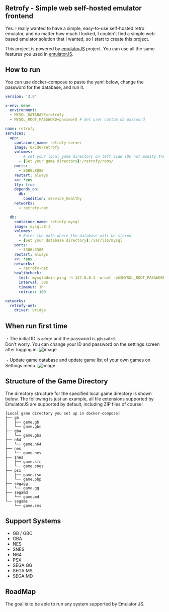 
## Retrofy - Simple web self-hosted emulator frontend

Yes. I really wanted to have a simple, easy-to-use self-hosted retro emulator, and no matter how much I looked, I couldn't find a simple web-based emulator solution that I wanted, so I start to create this project.

This project is powered by [emulatorJS](https://emulatorjs.org/) project. You can use all the same features you used in [emulatorJS](https://emulatorjs.org/).

## How to run
You can use docker-compose to paste the yaml below, change the password for the database, and run it.

```yaml
version: '3.8'

x-env: &env
  environment:
  - MYSQL_DATABASE=retrofy
  - MYSQL_ROOT_PASSWORD=password # Set user custom db password

name: retrofy
services:
  app:
    container_name: retrofy-server
    image: 0xcd0/retrofy
    volumes:
        # set your local game directory on left side (Do not modify the Container Directory path)
      - {Set your game directory}:/retrofy/roms/
    ports:
      - 8080:8080
    restart: always
    <<: *env
    tty: true
    depends_on:
      db:
        condition: service_healthy
    networks:
      - retrofy-net

  db:
    container_name: retrofy-mysql
    image: mysql:8.1
    volumes:
      # Enter the path where the database will be stored
      - {Set your database directory}:/var/lib/mysql
    ports:
      - 3306:3306
    restart: always
    <<: *env
    networks:
      - retrofy-net
    healthcheck:
      test: mysqladmin ping -h 127.0.0.1 -uroot -p$$MYSQL_ROOT_PASSWORD
      interval: 30s
      timeout: 1h
      retries: 100

networks:
  retrofy-net:
    driver: bridge
```

## When run first time
・The initial ID is `admin` and the password is `p@ssw0rd`.<br/>
Don't worry. You can change your ID and password on the settings screen after logging in.
![image](https://github.com/0xCD0/retrofy/assets/4960838/4475a542-96b5-4315-946c-e71621e0a98c)

・Update game database and update game list of your own games on Settings menu.
![image](https://github.com/0xCD0/retrofy/assets/4960838/68451ea6-4b00-4fe2-ab08-69398c9a689a)


## Structure of the Game Directory
The directory structure for the specified local game directory is shown below.
The following is just an example, all file extensions supported by EmulatorJS are supported by default, including ZIP files of course!
```
[Local game directory you set up in docker-compose]
├── gb
│   ├── game.gb
│   └── game.gbc
├── gba
│   └── game.gba
├── n64
│   └── game.n64
├── nes
│   └── game.nes
├── snes
│   ├── game.sfc
│   └── game.snes
├── psx
│   ├── game.iso
│   └── game.pbp
├── segagg
│   └── game.gg
├── segamd
│   └── game.md
└── segams
    └── game.sms
```

## Support Systems
 - GB / GBC
 - GBA
 - NES
 - SNES
 - N64
 - PSX
 - SEGA GG
 - SEGA MS
 - SEGA MD

## RoadMap
The goal is to be able to run any system supported by Emulator JS.

